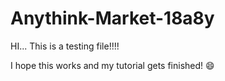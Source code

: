 # Anythink-Market-18a8y
HI... This is a testing file!!!!

I hope this works and my tutorial gets finished! :smile:

